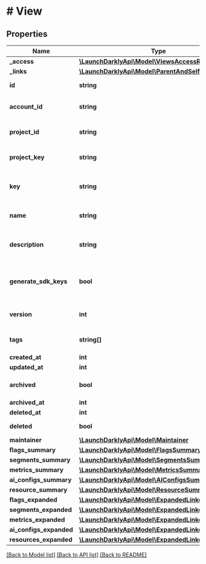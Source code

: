 # # View

## Properties

Name | Type | Description | Notes
------------ | ------------- | ------------- | -------------
**_access** | [**\LaunchDarklyApi\Model\ViewsAccessRep**](ViewsAccessRep.md) |  | [optional]
**_links** | [**\LaunchDarklyApi\Model\ParentAndSelfLinks**](ParentAndSelfLinks.md) |  | [optional]
**id** | **string** | Unique ID of this view |
**account_id** | **string** | ID of the account that owns this view |
**project_id** | **string** | ID of the project this view belongs to |
**project_key** | **string** | Key of the project this view belongs to |
**key** | **string** | Unique key for the view within the account/project |
**name** | **string** | Human-readable name for the view |
**description** | **string** | Optional detailed description of the view |
**generate_sdk_keys** | **bool** | Whether to generate SDK keys for this view. Defaults to false. |
**version** | **int** | Version number for tracking changes |
**tags** | **string[]** | Tags associated with this view |
**created_at** | **int** |  |
**updated_at** | **int** |  |
**archived** | **bool** | Whether this view is archived | [default to false]
**archived_at** | **int** |  | [optional]
**deleted_at** | **int** |  | [optional]
**deleted** | **bool** | Whether this view is deleted | [default to false]
**maintainer** | [**\LaunchDarklyApi\Model\Maintainer**](Maintainer.md) |  | [optional]
**flags_summary** | [**\LaunchDarklyApi\Model\FlagsSummary**](FlagsSummary.md) |  | [optional]
**segments_summary** | [**\LaunchDarklyApi\Model\SegmentsSummary**](SegmentsSummary.md) |  | [optional]
**metrics_summary** | [**\LaunchDarklyApi\Model\MetricsSummary**](MetricsSummary.md) |  | [optional]
**ai_configs_summary** | [**\LaunchDarklyApi\Model\AIConfigsSummary**](AIConfigsSummary.md) |  | [optional]
**resource_summary** | [**\LaunchDarklyApi\Model\ResourceSummary**](ResourceSummary.md) |  | [optional]
**flags_expanded** | [**\LaunchDarklyApi\Model\ExpandedLinkedFlags**](ExpandedLinkedFlags.md) |  | [optional]
**segments_expanded** | [**\LaunchDarklyApi\Model\ExpandedLinkedSegments**](ExpandedLinkedSegments.md) |  | [optional]
**metrics_expanded** | [**\LaunchDarklyApi\Model\ExpandedLinkedMetrics**](ExpandedLinkedMetrics.md) |  | [optional]
**ai_configs_expanded** | [**\LaunchDarklyApi\Model\ExpandedLinkedAIConfigs**](ExpandedLinkedAIConfigs.md) |  | [optional]
**resources_expanded** | [**\LaunchDarklyApi\Model\ExpandedLinkedResources**](ExpandedLinkedResources.md) |  | [optional]

[[Back to Model list]](../../README.md#models) [[Back to API list]](../../README.md#endpoints) [[Back to README]](../../README.md)
